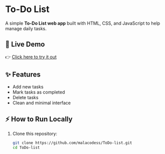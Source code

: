 # To-Do List  

A simple **To-Do List web app** built with HTML, CSS, and JavaScript to help manage daily tasks.  

## 🚀 Live Demo  
👉 [Click here to try it out](https://github.com/malacodess/ToDo-list.git)  

## ✨ Features  
- Add new tasks  
- Mark tasks as completed  
- Delete tasks  
- Clean and minimal interface  

## ⚡ How to Run Locally  
1. Clone this repository:  
   ```bash
   git clone https://github.com/malacodess/ToDo-list.git
   cd ToDo-list

